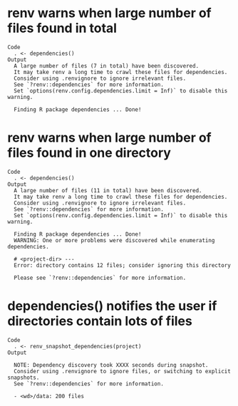 # renv warns when large number of files found in total

    Code
      . <- dependencies()
    Output
      A large number of files (7 in total) have been discovered.
      It may take renv a long time to crawl these files for dependencies.
      Consider using .renvignore to ignore irrelevant files.
      See `?renv::dependencies` for more information.
      Set `options(renv.config.dependencies.limit = Inf)` to disable this warning.
      
      Finding R package dependencies ... Done!

# renv warns when large number of files found in one directory

    Code
      . <- dependencies()
    Output
      A large number of files (11 in total) have been discovered.
      It may take renv a long time to crawl these files for dependencies.
      Consider using .renvignore to ignore irrelevant files.
      See `?renv::dependencies` for more information.
      Set `options(renv.config.dependencies.limit = Inf)` to disable this warning.
      
      Finding R package dependencies ... Done!
      WARNING: One or more problems were discovered while enumerating dependencies.
      
      # <project-dir> ---
      Error: directory contains 12 files; consider ignoring this directory
      
      Please see `?renv::dependencies` for more information.

# dependencies() notifies the user if directories contain lots of files

    Code
      . <- renv_snapshot_dependencies(project)
    Output
      
      NOTE: Dependency discovery took XXXX seconds during snapshot.
      Consider using .renvignore to ignore files, or switching to explicit snapshots.
      See `?renv::dependencies` for more information.
      
      - <wd>/data: 200 files
      


